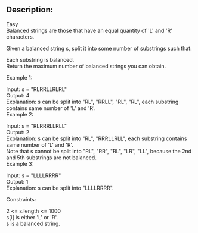 ## Description:  
Easy  
Balanced strings are those that have an equal quantity of 'L' and 'R' characters.  

Given a balanced string s, split it into some number of substrings such that:  

Each substring is balanced.  
Return the maximum number of balanced strings you can obtain.  

 

Example 1:  

Input: s = "RLRRLLRLRL"  
Output: 4  
Explanation: s can be split into "RL", "RRLL", "RL", "RL", each substring contains same number of 'L' and 'R'.  
Example 2:  

Input: s = "RLRRRLLRLL"  
Output: 2  
Explanation: s can be split into "RL", "RRRLLRLL", each substring contains same number of 'L' and 'R'.  
Note that s cannot be split into "RL", "RR", "RL", "LR", "LL", because the 2nd and 5th substrings are not balanced.  
Example 3:  

Input: s = "LLLLRRRR"  
Output: 1  
Explanation: s can be split into "LLLLRRRR".  
   
  
Constraints:  

2 <= s.length <= 1000  
s[i] is either 'L' or 'R'.  
s is a balanced string.  
